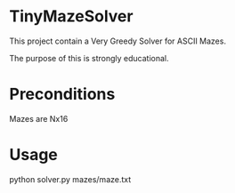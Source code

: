 # TinyMazeSolver
This project contain a Very Greedy Solver for ASCII Mazes. 

The purpose of this is strongly educational.

# Preconditions
Mazes are Nx16

# Usage
python solver.py mazes/maze.txt 

